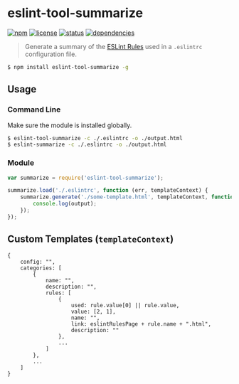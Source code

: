 # eslint-tool-summarize
[![npm](http://img.shields.io/npm/v/eslint-tool-summarize.svg)](https://www.npmjs.org/package/eslint-tool-summarize)
[![license](http://img.shields.io/badge/license-MIT-blue.svg)](https://github.com/Nate-Wilkins/eslint-tool-summarize/blob/master/LICENSE)
[![status](https://travis-ci.org/Nate-Wilkins/eslint-tool-summarize.svg?branch=master)](https://travis-ci.org/Nate-Wilkins/eslint-tool-summarize)
[![dependencies](https://david-dm.org/nate-wilkins/eslint-tool-summarize.png)](https://david-dm.org/nate-wilkins/eslint-tool-summarize)

> Generate a summary of the [ESLint Rules](http://eslint.org/docs/rules/) used in a `.eslintrc` configuration file.

```bash
$ npm install eslint-tool-summarize -g
```

## Usage

### Command Line

Make sure the module is installed globally.

```bash
$ eslint-tool-summarize -c ./.eslintrc -o ./output.html
$ eslint-summarize -c ./.eslintrc -o ./output.html
```

### Module

```javascript
var summarize = require('eslint-tool-summarize');

summarize.load('./.eslintrc', function (err, templateContext) {
	summarize.generate('./some-template.html', templateContext, function (err, output) {
		console.log(output);
	});
});
```

## Custom Templates (`templateContext`)

```
{
	config: "",
	categories: [
		{
			name: "",
			description: "",
			rules: [
				{
					used: rule.value[0] || rule.value,
					value: [2, 1],
					name: "",
					link: eslintRulesPage + rule.name + ".html",
					description: ""
				},
				...
			]
		},
		...
	]
}
```
